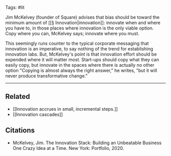 Tags: #lit 

Jim McKelvey (founder of Square) advises that bias should be toward the minimum amount of [[§ Innovation|innovation]]: innovate when and where you have to, in those places where innovation is the only viable option. Copy where you can, McKelvey says; innovate where you must. 

This seemingly runs counter to the typical corporate messaging that innovation is an imperative, to say nothing of the trend for establishing innovation labs. But, McKelvey's point is that innovation effort should be expended where it will matter most. Start-ups should copy what they can easily copy, but innovate in the spaces where there is actually no other option "Copying is almost always the right answer," he writes, "but it will never produce transformative change."

---
## Related
- [[Innovation accrues in small, incremental steps.]]
- [[Innovation cascades]]

## Citations
- McKelvey, Jim. The Innovation Stack: Building an Unbeatable Business One Crazy Idea at a Time. New York: Portfolio, 2020.